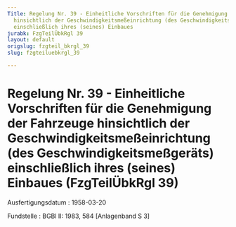 ```yaml
---
Title: Regelung Nr. 39 - Einheitliche Vorschriften für die Genehmigung der Fahrzeuge
  hinsichtlich der Geschwindigkeitsmeßeinrichtung (des Geschwindigkeitsmeßgeräts)
  einschließlich ihres (seines) Einbaues
jurabk: FzgTeilÜbkRgl 39
layout: default
origslug: fzgteil_bkrgl_39
slug: fzgteiluebkrgl_39

---
```


# Regelung Nr. 39 - Einheitliche Vorschriften für die Genehmigung der Fahrzeuge hinsichtlich der Geschwindigkeitsmeßeinrichtung (des Geschwindigkeitsmeßgeräts) einschließlich ihres (seines) Einbaues (FzgTeilÜbkRgl 39)

Ausfertigungsdatum
:   1958-03-20

Fundstelle
:   BGBl II: 1983, 584 [Anlagenband S 3]

